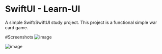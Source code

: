 # SwiftUI - Learn-UI
A simple Swift/SwiftUI study project. This project is a functional simple war card game.

#Screenshots
![image](https://github.com/dinhonms/Learn-UI/assets/25248564/00dbb47f-771b-408d-b487-7efcea5fd9a1)

![image](https://github.com/dinhonms/Learn-UI/assets/25248564/bf5e31fe-81e6-4b92-b847-ace76e6b013a)
